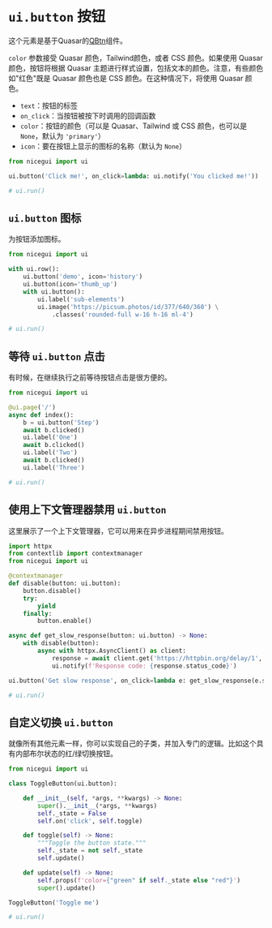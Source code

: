 # `ui.button` 按钮

这个元素是基于Quasar的[QBtn](https://quasar.dev/vue-components/button)组件。

`color` 参数接受 Quasar 颜色，Tailwind颜色，或者 CSS 颜色。如果使用 Quasar 颜色，按钮将根据 Quasar 主题进行样式设置，包括文本的颜色。注意，有些颜色如"红色"既是 Quasar 颜色也是 CSS 颜色。在这种情况下，将使用 Quasar 颜色。

- `text`：按钮的标签
- `on_click`：当按钮被按下时调用的回调函数
- `color`：按钮的颜色（可以是 Quasar、Tailwind 或 CSS 颜色，也可以是 `None`，默认为 `'primary'`）
- `icon`：要在按钮上显示的图标的名称（默认为 `None`）

```python
from nicegui import ui

ui.button('Click me!', on_click=lambda: ui.notify('You clicked me!'))

# ui.run()
```

## `ui.button` 图标

为按钮添加图标。

```python
from nicegui import ui

with ui.row():
    ui.button('demo', icon='history')
    ui.button(icon='thumb_up')
    with ui.button():
        ui.label('sub-elements')
        ui.image('https://picsum.photos/id/377/640/360') \
            .classes('rounded-full w-16 h-16 ml-4')

# ui.run()
```

## 等待 `ui.button` 点击

有时候，在继续执行之前等待按钮点击是很方便的。

```python
from nicegui import ui

@ui.page('/')
async def index():
    b = ui.button('Step')
    await b.clicked()
    ui.label('One')
    await b.clicked()
    ui.label('Two')
    await b.clicked()
    ui.label('Three')

# ui.run()
```

## 使用上下文管理器禁用 `ui.button`

这里展示了一个上下文管理器，它可以用来在异步进程期间禁用按钮。

```python
import httpx
from contextlib import contextmanager
from nicegui import ui

@contextmanager
def disable(button: ui.button):
    button.disable()
    try:
        yield
    finally:
        button.enable()

async def get_slow_response(button: ui.button) -> None:
    with disable(button):
        async with httpx.AsyncClient() as client:
            response = await client.get('https://httpbin.org/delay/1', timeout=5)
            ui.notify(f'Response code: {response.status_code}')

ui.button('Get slow response', on_click=lambda e: get_slow_response(e.sender))

# ui.run()
```

## 自定义切换 `ui.button`

就像所有其他元素一样，你可以实现自己的子类，并加入专门的逻辑。比如这个具有内部布尔状态的红/绿切换按钮。

```python
from nicegui import ui

class ToggleButton(ui.button):

    def __init__(self, *args, **kwargs) -> None:
        super().__init__(*args, **kwargs)
        self._state = False
        self.on('click', self.toggle)

    def toggle(self) -> None:
        """Toggle the button state."""
        self._state = not self._state
        self.update()

    def update(self) -> None:
        self.props(f'color={"green" if self._state else "red"}')
        super().update()

ToggleButton('Toggle me')

# ui.run()
```

